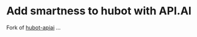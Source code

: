 # Add smartness to hubot with API.AI

Fork of [hubot-apiai](https://github.com/ojacques/hubot-apiai) ...
